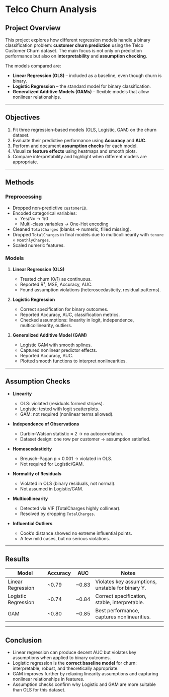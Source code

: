 # Telco Churn Analysis  

## Project Overview  
This project explores how different regression models handle a binary classification problem: **customer churn prediction** using the Telco Customer Churn dataset. The main focus is not only on prediction performance but also on **interpretability** and **assumption checking**.  

The models compared are:  
- **Linear Regression (OLS)** – included as a baseline, even though churn is binary.  
- **Logistic Regression** – the standard model for binary classification.  
- **Generalized Additive Models (GAMs)** – flexible models that allow nonlinear relationships.  

---

## Objectives  
1. Fit three regression-based models (OLS, Logistic, GAM) on the churn dataset.  
2. Evaluate their predictive performance using **Accuracy** and **AUC**.  
3. Perform and document **assumption checks** for each model.  
4. Visualize **feature effects** using heatmaps and smooth plots.  
5. Compare interpretability and highlight when different models are appropriate.  

---

## Methods  

### Preprocessing  
- Dropped non-predictive `customerID`.  
- Encoded categorical variables:  
  - Yes/No → 1/0  
  - Multi-class variables → One-Hot encoding  
- Cleaned `TotalCharges` (blanks → numeric, filled missing).  
- Dropped `TotalCharges` in final models due to multicollinearity with `tenure × MonthlyCharges`.  
- Scaled numeric features.  

### Models  
1. **Linear Regression (OLS)**  
   - Treated churn (0/1) as continuous.  
   - Reported R², MSE, Accuracy, AUC.  
   - Found assumption violations (heteroscedasticity, residual patterns).  

2. **Logistic Regression**  
   - Correct specification for binary outcomes.  
   - Reported Accuracy, AUC, classification metrics.  
   - Checked assumptions: linearity in logit, independence, multicollinearity, outliers.  

3. **Generalized Additive Model (GAM)**  
   - Logistic GAM with smooth splines.  
   - Captured nonlinear predictor effects.  
   - Reported Accuracy, AUC.  
   - Plotted smooth functions to interpret nonlinearities.  

---

## Assumption Checks  

- **Linearity**  
  - OLS: violated (residuals formed stripes).  
  - Logistic: tested with logit scatterplots.  
  - GAM: not required (nonlinear terms allowed).  

- **Independence of Observations**  
  - Durbin–Watson statistic ≈ 2 → no autocorrelation.  
  - Dataset design: one row per customer → assumption satisfied.  

- **Homoscedasticity**  
  - Breusch–Pagan p < 0.001 → violated in OLS.  
  - Not required for Logistic/GAM.  

- **Normality of Residuals**  
  - Violated in OLS (binary residuals, not normal).  
  - Not assumed in Logistic/GAM.  

- **Multicollinearity**  
  - Detected via VIF (TotalCharges highly collinear).  
  - Resolved by dropping `TotalCharges`.  

- **Influential Outliers**  
  - Cook’s distance showed no extreme influential points.  
  - A few mild cases, but no serious violations.  

---

## Results  

| Model                | Accuracy | AUC   | Notes |
|-----------------------|----------|-------|-------|
| Linear Regression     | ~0.79    | ~0.83 | Violates key assumptions, unstable for binary Y. |
| Logistic Regression   | ~0.74    | ~0.84 | Correct specification, stable, interpretable. |
| GAM                   | ~0.80    | ~0.85 | Best performance, captures nonlinearities. |

---

## Conclusion  
- Linear regression can produce decent AUC but violates key assumptions when applied to binary outcomes.  
- Logistic regression is the **correct baseline model** for churn: interpretable, robust, and theoretically appropriate.  
- GAM improves further by relaxing linearity assumptions and capturing nonlinear relationships in features.  
- Assumption checks confirm why Logistic and GAM are more suitable than OLS for this dataset.  
